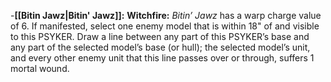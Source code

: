 -**[[Bitin Jawz\|Bitin' Jawz]]:** **Witchfire:** _Bitin’ Jawz_ has a warp charge value of 6. If manifested, select one enemy model that is within 18" of and visible to this PSYKER. Draw a line between any part of this PSYKER’s base and any part of the selected model’s base (or hull); the selected model’s unit, and every other enemy unit that this line passes over or through, suffers 1 mortal wound.